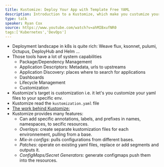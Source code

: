 ```yaml
---
title: Kustomize: Deploy Your App with Template Free YAML
description: Introduction to a Kustomize, which make you custumize your k8s deployments without templating the yaml files.
type: talk
speaker: Ryan Cox
source: https://www.youtube.com/watch?v=ahMIBxufNR0
tags:['Kubernetes','DevOps']
---
```

- Deployment landscape in k8s is quite rich: Weave flux, ksonnet, pulumi, Octupus, DeployHub and Helm ...
- Those tools have a lot of system capabilities
    - Package/Dependency Management
    - Application Descriptors: Metadata, urls to upstreams
    - Application Discovery: places where to search for applications
    - Dashboards
    - Lifecycle Management
    - Customization
- Kustomize's target is customization i.e. it let's you customize your yaml files to your specific env.
- Kustomize read the `kustomization.yaml` file
- [The work behind Kustomize:](https://github.com/kubernetes/community/blob/master/contributors/design-proposals/architecture/declarative-application-management.md)
- Kustomize provides many features:
    - Can add specific annotations, labels, and prefixes in names, namespaces, to secific resources.
    - *Overlays*: create separate kustomization files for each environnement, pulling from a base.
    - *Mix-in configs*: pulls configurations from different bases.
    - *Patches*: operate on existing yaml files, replace or add segments and outputs it.
    - *ConfigMaps/Secret Generators*: generate configmaps push them into the resources.
